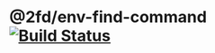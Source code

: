 # @2fd/env-find-command [![Build Status](https://travis-ci.org/2fd/env-find-command.svg?branch=master)](https://travis-ci.org/2fd/command)
